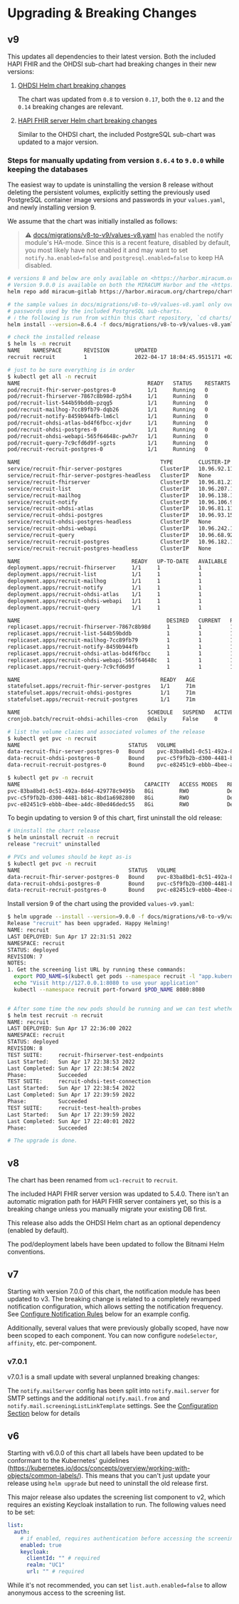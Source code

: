 # Upgrading & Breaking Changes

## v9

This updates all dependencies to their latest version. Both the included HAPI FHIR and the OHDSI sub-chart had breaking
changes in their new versions:

1. [OHDSI Helm chart breaking changes](https://github.com/chgl/charts/tree/master/charts/ohdsi#breaking-changes)

   The chart was updated from `0.8` to version `0.17`, both the `0.12` and the `0.14` breaking changes are relevant.

1. [HAPI FHIR server Helm chart breaking changes](https://github.com/hapifhir/hapi-fhir-jpaserver-starter/blob/helm-v0.8.0/charts/hapi-fhir-jpaserver/Chart.yaml#L15)

   Similar to the OHDSI chart, the included PostgreSQL sub-chart was updated to a major version.

### Steps for manually updating from version `8.6.4` to `9.0.0` while keeping the databases

The easiest way to update is uninstalling the version 8 release without deleting the persistent volumes,
explicitly setting the previously used PostgreSQL container image versions and passwords in your `values.yaml`,
and newly installing version 9.

We assume that the chart was initially installed as follows:

> ⚠️ [docs/migrations/v8-to-v9/values-v8.yaml](migrations/v8-to-v9/values-v8.yaml) has enabled the notify module's HA-mode.
> Since this is a recent feature, disabled by default, you most likely have not enabled it and may want to set
> `notify.ha.enabled=false` and `postgresql.enabled=false` to keep HA disabled.

```sh
# versions 8 and below are only available on <https://harbor.miracum.org/chartrepo/charts>.
# Version 9.0.0 is available on both the MIRACUM Harbor and the <https://github.com/miracum/charts/> repository.
helm repo add miracum-gitlab https://harbor.miracum.org/chartrepo/charts

# the sample values in docs/migrations/v8-to-v9/values-v8.yaml only override the normally randomized
# passwords used by the included PostgreSQL sub-charts.
# ℹ️ the following is run from within this chart repository, `cd charts/recruit`, to access the `migrations` sample values.
helm install --version=8.6.4 -f docs/migrations/v8-to-v9/values-v8.yaml --create-namespace -n recruit recruit miracum-gitlab/recruit

# check the installed release
$ helm ls -n recruit
NAME    NAMESPACE       REVISION        UPDATED                                 STATUS          CHART           APP VERSION
recruit recruit         1               2022-04-17 18:04:45.9515171 +0200 CEST  deployed        recruit-8.6.4

# just to be sure everything is in order
$ kubectl get all -n recruit
NAME                                        READY   STATUS    RESTARTS   AGE
pod/recruit-fhir-server-postgres-0          1/1     Running   0          71m
pod/recruit-fhirserver-7867c8b98d-zp5h4     1/1     Running   0          71m
pod/recruit-list-544b59bddb-pzqg5           1/1     Running   0          71m
pod/recruit-mailhog-7cc89fb79-dqb26         1/1     Running   0          71m
pod/recruit-notify-8459b944fb-lm6cl         1/1     Running   0          71m
pod/recruit-ohdsi-atlas-bd4f6fbcc-xjdvr     1/1     Running   0          71m
pod/recruit-ohdsi-postgres-0                1/1     Running   0          71m
pod/recruit-ohdsi-webapi-565f64648c-pwh7r   1/1     Running   0          71m
pod/recruit-query-7c9cfd6d9f-sgzts          1/1     Running   0          71m
pod/recruit-recruit-postgres-0              1/1     Running   0          71m

NAME                                            TYPE        CLUSTER-IP      EXTERNAL-IP   PORT(S)             AGE
service/recruit-fhir-server-postgres            ClusterIP   10.96.92.115    <none>        5432/TCP            71m
service/recruit-fhir-server-postgres-headless   ClusterIP   None            <none>        5432/TCP            71m
service/recruit-fhirserver                      ClusterIP   10.96.81.217    <none>        8080/TCP            71m
service/recruit-list                            ClusterIP   10.96.207.165   <none>        8080/TCP            71m
service/recruit-mailhog                         ClusterIP   10.96.138.139   <none>        8025/TCP,1025/TCP   71m
service/recruit-notify                          ClusterIP   10.96.106.99    <none>        8080/TCP            71m
service/recruit-ohdsi-atlas                     ClusterIP   10.96.81.11     <none>        8080/TCP            71m
service/recruit-ohdsi-postgres                  ClusterIP   10.96.93.159    <none>        5432/TCP            71m
service/recruit-ohdsi-postgres-headless         ClusterIP   None            <none>        5432/TCP            71m
service/recruit-ohdsi-webapi                    ClusterIP   10.96.242.106   <none>        8080/TCP            71m
service/recruit-query                           ClusterIP   10.96.68.92     <none>        8080/TCP            71m
service/recruit-recruit-postgres                ClusterIP   10.96.182.101   <none>        5432/TCP            71m
service/recruit-recruit-postgres-headless       ClusterIP   None            <none>        5432/TCP            71m

NAME                                   READY   UP-TO-DATE   AVAILABLE   AGE
deployment.apps/recruit-fhirserver     1/1     1            1           71m
deployment.apps/recruit-list           1/1     1            1           71m
deployment.apps/recruit-mailhog        1/1     1            1           71m
deployment.apps/recruit-notify         1/1     1            1           71m
deployment.apps/recruit-ohdsi-atlas    1/1     1            1           71m
deployment.apps/recruit-ohdsi-webapi   1/1     1            1           71m
deployment.apps/recruit-query          1/1     1            1           71m

NAME                                              DESIRED   CURRENT   READY   AGE
replicaset.apps/recruit-fhirserver-7867c8b98d     1         1         1       71m
replicaset.apps/recruit-list-544b59bddb           1         1         1       71m
replicaset.apps/recruit-mailhog-7cc89fb79         1         1         1       71m
replicaset.apps/recruit-notify-8459b944fb         1         1         1       71m
replicaset.apps/recruit-ohdsi-atlas-bd4f6fbcc     1         1         1       71m
replicaset.apps/recruit-ohdsi-webapi-565f64648c   1         1         1       71m
replicaset.apps/recruit-query-7c9cfd6d9f          1         1         1       71m

NAME                                            READY   AGE
statefulset.apps/recruit-fhir-server-postgres   1/1     71m
statefulset.apps/recruit-ohdsi-postgres         1/1     71m
statefulset.apps/recruit-recruit-postgres       1/1     71m

NAME                                        SCHEDULE   SUSPEND   ACTIVE   LAST SCHEDULE   AGE
cronjob.batch/recruit-ohdsi-achilles-cron   @daily     False     0        <none>          71m

# list the volume claims and associated volumes of the release
$ kubectl get pvc -n recruit
NAME                                  STATUS   VOLUME                                     CAPACITY   ACCESS MODES   STORAGECLASS   AGE
data-recruit-fhir-server-postgres-0   Bound    pvc-83ba8bd1-0c51-492a-8d4d-429778c9495b   8Gi        RWO            standard       22m
data-recruit-ohdsi-postgres-0         Bound    pvc-c5f9fb2b-d300-4481-b81c-8bd1a6982800   8Gi        RWO            standard       22m
data-recruit-recruit-postgres-0       Bound    pvc-e82451c9-ebbb-4bee-a4dc-80ed46dedc55   8Gi        RWO            standard       22m

$ kubectl get pv -n recruit
NAME                                       CAPACITY   ACCESS MODES   RECLAIM POLICY   STATUS   CLAIM                                         STORAGECLASS   REASON   AGE
pvc-83ba8bd1-0c51-492a-8d4d-429778c9495b   8Gi        RWO            Delete           Bound    recruit/data-recruit-fhir-server-postgres-0   standard                25m
pvc-c5f9fb2b-d300-4481-b81c-8bd1a6982800   8Gi        RWO            Delete           Bound    recruit/data-recruit-ohdsi-postgres-0         standard                25m
pvc-e82451c9-ebbb-4bee-a4dc-80ed46dedc55   8Gi        RWO            Delete           Bound    recruit/data-recruit-recruit-postgres-0       standard                25m
```

To begin updating to version 9 of this chart, first uninstall the old release:

```sh
# Uninstall the chart release
$ helm uninstall recruit -n recruit
release "recruit" uninstalled

# PVCs and volumes should be kept as-is
$ kubectl get pvc -n recruit
NAME                                  STATUS   VOLUME                                     CAPACITY   ACCESS MODES   STORAGECLASS   AGE
data-recruit-fhir-server-postgres-0   Bound    pvc-83ba8bd1-0c51-492a-8d4d-429778c9495b   8Gi        RWO            standard       28m
data-recruit-ohdsi-postgres-0         Bound    pvc-c5f9fb2b-d300-4481-b81c-8bd1a6982800   8Gi        RWO            standard       28m
data-recruit-recruit-postgres-0       Bound    pvc-e82451c9-ebbb-4bee-a4dc-80ed46dedc55   8Gi        RWO            standard       28m
```

Install version 9 of the chart using the provided `values-v9.yaml`:

```sh
$ helm upgrade --install --version=9.0.0 -f docs/migrations/v8-to-v9/values-v9.yaml --create-namespace -n recruit recruit miracum-gitlab/recruit
Release "recruit" has been upgraded. Happy Helming!
NAME: recruit
LAST DEPLOYED: Sun Apr 17 22:31:51 2022
NAMESPACE: recruit
STATUS: deployed
REVISION: 7
NOTES:
1. Get the screening list URL by running these commands:
  export POD_NAME=$(kubectl get pods --namespace recruit -l "app.kubernetes.io/instance=recruit,app.kubernetes.io/component=list" -o jsonpath="{.items[0].metadata.name}")
  echo "Visit http://127.0.0.1:8080 to use your application"
  kubectl --namespace recruit port-forward $POD_NAME 8080:8080


# After some time the new pods should be running and we can test whether all services are available
$ helm test recruit -n recruit
NAME: recruit
LAST DEPLOYED: Sun Apr 17 22:36:00 2022
NAMESPACE: recruit
STATUS: deployed
REVISION: 8
TEST SUITE:     recruit-fhirserver-test-endpoints
Last Started:   Sun Apr 17 22:38:53 2022
Last Completed: Sun Apr 17 22:38:54 2022
Phase:          Succeeded
TEST SUITE:     recruit-ohdsi-test-connection
Last Started:   Sun Apr 17 22:38:54 2022
Last Completed: Sun Apr 17 22:39:59 2022
Phase:          Succeeded
TEST SUITE:     recruit-test-health-probes
Last Started:   Sun Apr 17 22:39:59 2022
Last Completed: Sun Apr 17 22:40:01 2022
Phase:          Succeeded

# The upgrade is done.
```

## v8

The chart has been renamed from `uc1-recruit` to `recruit`.

The included HAPI FHIR server version was updated to 5.4.0. There isn't an automatic migration path for HAPI FHIR server
containers yet, so this is a breaking change unless you manually migrate your existing DB first.

This release also adds the OHDSI Helm chart as an optional dependency (enabled by default).

The pod/deployment labels have been updated to follow the Bitnami Helm conventions.

## v7

Starting with version 7.0.0 of this chart, the notification module has been updated to v3. The breaking change is related
to a completely revamped notification configuration, which allows setting the notification frequency.
See [Configure Notification Rules](../README.md#configure-notifcation-rules) below for an example config.

Additionally, several values that were previously globally scoped, have now been scoped to each component.
You can now configure `nodeSelector`, `affinity`, etc. per-component.

### v7.0.1

v7.0.1 is a small update with several unplanned breaking changes:

The `notify.mailServer` config has been split into `notify.mail.server` for SMTP settings and the additional
`notify.mail.from` and `notify.mail.screeningListLinkTemplate` settings.
See the [Configuration Section](../README.md#configuration) below for details

## v6

Starting with v6.0.0 of this chart all labels have been updated to be conformant to the Kubernetes' guidelines (<https://kubernetes.io/docs/concepts/overview/working-with-objects/common-labels/>).
This means that you can't just update your release using `helm upgrade` but need to uninstall the old release first.

This major release also updates the screening list component to v2, which requires an existing Keycloak installation to run.
The following values need to be set:

```yaml
list:
  auth:
    # if enabled, requires authentication before accessing the screening list
    enabled: true
    keycloak:
      clientId: "" # required
      realm: "UC1"
      url: "" # required
```

While it's not recommended, you can set `list.auth.enabled=false` to allow anonymous access to the screening list.
